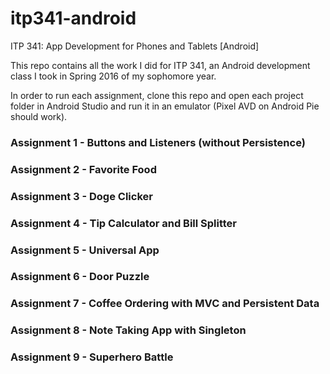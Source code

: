 # itp341-android
ITP 341: App Development for Phones and Tablets [Android]

This repo contains all the work I did for ITP 341, an Android development class I took in Spring 2016 of my sophomore year.

In order to run each assignment, clone this repo and open each project folder in Android Studio and run it in an emulator (Pixel AVD on Android Pie should work).

### Assignment 1 - Buttons and Listeners (without Persistence)
### Assignment 2 - Favorite Food
### Assignment 3 - Doge Clicker
### Assignment 4 - Tip Calculator and Bill Splitter
### Assignment 5 - Universal App
### Assignment 6 - Door Puzzle
### Assignment 7 - Coffee Ordering with MVC and Persistent Data
### Assignment 8 - Note Taking App with Singleton
### Assignment 9 - Superhero Battle
